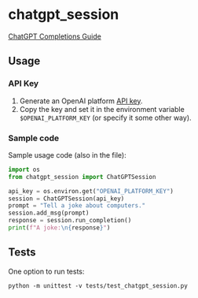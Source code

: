 # chatgpt_session

[ChatGPT Completions Guide](https://platform.openai.com/docs/guides/chat)


## Usage

### API Key

1. Generate an OpenAI platform [API key](https://platform.openai.com/account/api-keys).
2. Copy the key and set it in the environment variable `$OPENAI_PLATFORM_KEY` (or specify it some other way).

### Sample code

Sample usage code (also in the file):

```python
import os
from chatgpt_session import ChatGPTSession

api_key = os.environ.get("OPENAI_PLATFORM_KEY")
session = ChatGPTSession(api_key)
prompt = "Tell a joke about computers."
session.add_msg(prompt)
response = session.run_completion()
print(f"A joke:\n{response}")
```


## Tests

One option to run tests:

```
python -m unittest -v tests/test_chatgpt_session.py
```

